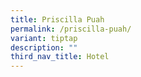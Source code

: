 ```yaml
---
title: Priscilla Puah
permalink: /priscilla-puah/
variant: tiptap
description: ""
third_nav_title: Hotel
---
```


